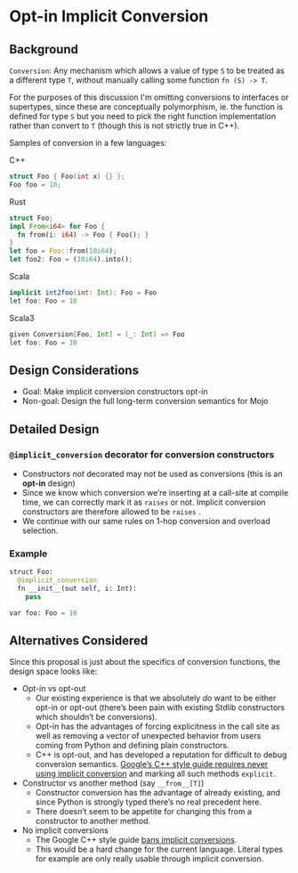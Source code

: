 # Opt-in Implicit Conversion

## Background

`Conversion`: Any mechanism which allows a value of type `S` to be treated as a
different type `T`, without manually calling some function `fn (S) -> T`.

For the purposes of this discussion I'm omitting conversions to interfaces or
supertypes, since these are conceptually polymorphism, ie. the function is
defined for type `S` but you need to pick the right function implementation
rather than convert to `T` (though this is not strictly true in C++).

Samples of conversion in a few languages:

C++

```cpp
struct Foo { Foo(int x) {} };
Foo foo = 10;

```

Rust

```rust
struct Foo;
impl From<i64> for Foo {
  fn from(i: i64) -> Foo { Foo(); }
}
let foo = Foo::from(10i64);
let foo2: Foo = (10i64).into();

```

Scala

```scala
implicit int2foo(int: Int): Foo = Foo
let foo: Foo = 10

```

Scala3

```scala
given Conversion[Foo, Int] = (_: Int) => Foo
let foo: Foo = 10

```

## Design Considerations

- Goal: Make implicit conversion constructors opt-in
- Non-goal: Design the full long-term conversion semantics for Mojo

## Detailed Design

### `@implicit_conversion` decorator for conversion constructors

- Constructors *not* decorated may not be used as conversions (this is an
    **opt-in** design)
- Since we know which conversion we’re inserting at a call-site at compile time,
    we can correctly mark it as `raises` or not. Implicit conversion constructors
    are therefore allowed to be `raises` .
- We continue with our same rules on 1-hop conversion and overload selection.

### Example

```python
struct Foo:
  @implicit_conversion
  fn __init__(out self, i: Int):
    pass

var foo: Foo = 10
```

## Alternatives Considered

Since this proposal is just about the specifics of conversion functions, the
design space looks like:

- Opt-in vs opt-out
  - Our existing experience is that we absolutely *do* want to be either opt-in
    or opt-out (there’s been pain with existing Stdlib constructors which
    shouldn’t be conversions).
  - Opt-in has the advantages of forcing explicitness in the call site as well
    as removing a vector of unexpected behavior from users coming from Python
    and defining plain constructors.
  - C++ is opt-out, and has developed a reputation for difficult to debug
    conversion semantics.
    [Google’s C++ style guide requires never using implicit conversion](https://google.github.io/styleguide/cppguide.html#Implicit_Conversions)
    and marking all such methods `explicit`.
- Constructor vs another method (say `__from__[T]`)
  - Constructor conversion has the advantage of already existing, and since
    Python is strongly typed there’s no real precedent here.
  - There doesn’t seem to be appetite for changing this from a constructor to
    another method.
- No implicit conversions
  - The Google C++ style guide [bans implicit conversions](https://google.github.io/styleguide/cppguide.html#Implicit_Conversions).
  - This would be a hard change for the current language. Literal types for
    example are only really usable through implicit conversion.
